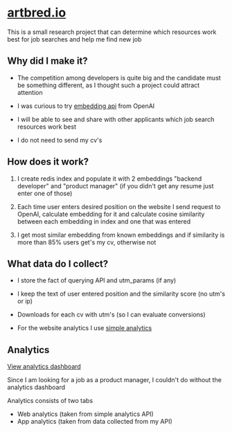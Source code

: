 
# [artbred.io](https://artbred.io?utm_source=github&utm_campaign=cv_repository_readme)

This is a small research project that can determine which resources work best for job searches and help me find new job


## Why did I make it?

- The competition among developers is quite big and the candidate must be something different, as I thought such a project could attract attention

- I was curious to try [embedding api](https://platform.openai.com/docs/guides/embeddings/what-are-embeddings) from OpenAI

- I will be able to see and share with other applicants which job search resources work best

- I do not need to send my cv's 

## How does it work?

1. I create redis index and populate it with 2 embeddings "backend developer" and "product manager" (if you didn't get any resume just enter one of those)

2. Each time user enters desired position on the website I send request to OpenAI, calculate embedding for it and calculate cosine similarity between each embedding in index and one that was entered

3. I get most similar embedding from known embeddings and if similarity is more than 85% users get's my cv, otherwise not


## What data do I collect?

- I store the fact of querying API and utm_params (if any)

- I keep the text of user entered position and the similarity score (no utm's or ip)

- Downloads for each cv with utm's (so I can evaluate conversions)

- For the website analytics I use [simple analytics](https://www.simpleanalytics.com)

## Analytics

[View analytics dashboard](https://analytics.artbred.io)

Since I am looking for a job as a product manager, I couldn't do without the analytics dashboard

Analytics consists of two tabs

- Web analytics (taken from simple analytics API)
- App analytics (taken from data collected from my API)